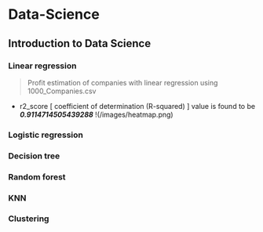 # Data-Science
## Introduction to Data Science
### Linear regression
> Profit estimation of companies with linear regression using 1000_Companies.csv
  - r2_score [ coefficient of determination (R-squared) ] value is found to be ***0.9114714505439288***
  !(/images/heatmap.png)
### Logistic regression
### Decision tree
### Random forest
### KNN
### Clustering
